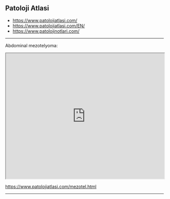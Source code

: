 




## Patoloji Atlasi


  -   <https://www.patolojiatlasi.com/>
  -   <https://www.patolojiatlasi.com/EN/>
  -   <https://www.patolojinotlari.com/>



---


Abdominal mezotelyoma: 

<iframe src='https://images.patolojiatlasi.com/abdominal-mesothelioma/HE.html' style='height:400px;width:100%;' data-external='1'></iframe>

<https://www.patolojiatlasi.com/mezotel.html>


---

